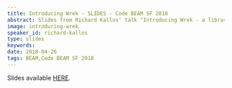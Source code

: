 ```yaml
---
title: Introducing Wrek - SLIDES - Code BEAM SF 2018
abstract: Slides from Richard Kallos' talk "Introducing Wrek - a library for executing dependency graphs" - Code BEAM SF 2018
image: introducing-wrek
speaker_id: richard-kallos
type: slides
keywords: 
date: 2018-04-26
tags: BEAM,Code BEAM SF 2018
---
```

Slides available <a href="/uploads/media/default/0001/01/3a7feb8c61ed610e76ef7f4cd8c233fae96e659e.pdf" target="_blank">HERE</a>.
